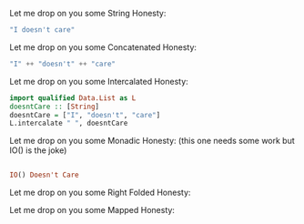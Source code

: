 Let me drop on you some String Honesty: 

```haskell
"I doesn't care"
```

Let me drop on you some Concatenated Honesty: 
```haskell
"I" ++ "doesn't" ++ "care"
```

Let me drop on you some Intercalated Honesty: 
```haskell
import qualified Data.List as L
doesntCare :: [String]
doesntCare = ["I", "doesn't", "care"]
L.intercalate " ", doesntCare
```

Let me drop on you some Monadic Honesty: 
(this one needs some work but IO() is the joke)
```haskell

IO() Doesn't Care

```

Let me drop on you some Right Folded Honesty: 

Let me drop on you some Mapped Honesty: 
